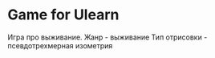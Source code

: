# Game for Ulearn

Игра про выживание.
Жанр - выживание
Тип отрисовки - псевдотрехмерная изометрия

